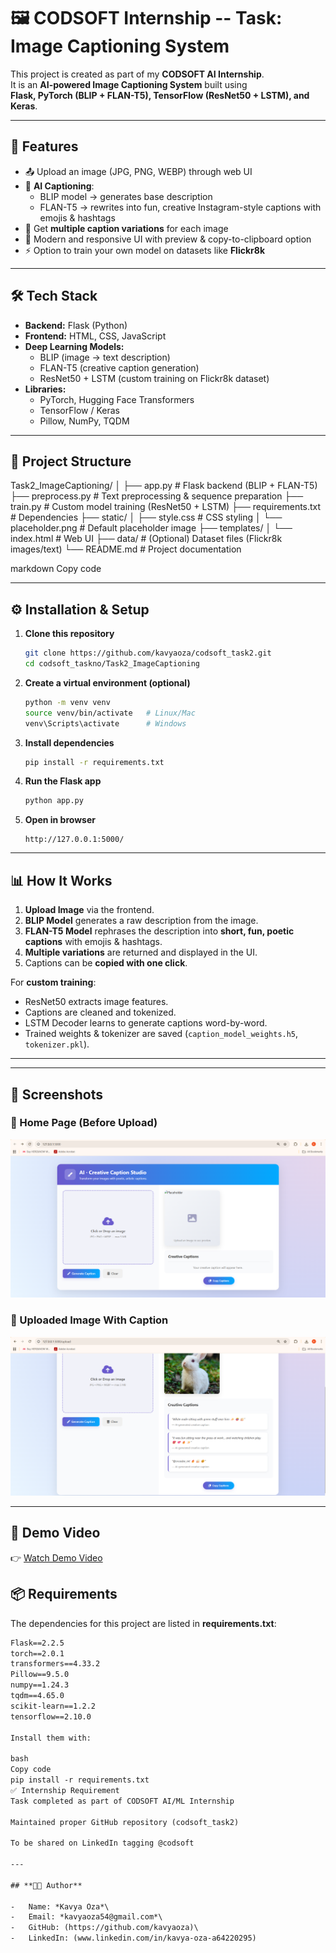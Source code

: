 # 🖼️ CODSOFT Internship -- Task: Image Captioning System

This project is created as part of my **CODSOFT AI Internship**.  
It is an **AI-powered Image Captioning System** built using  
**Flask, PyTorch (BLIP + FLAN-T5), TensorFlow (ResNet50 + LSTM), and Keras**.

---

## 🚀 Features

-   📤 Upload an image (JPG, PNG, WEBP) through web UI
-   🤖 **AI Captioning**:
    -   BLIP model → generates base description  
    -   FLAN-T5 → rewrites into fun, creative Instagram-style captions with emojis & hashtags
-   📝 Get **multiple caption variations** for each image
-   🎨 Modern and responsive UI with preview & copy-to-clipboard option
-   ⚡ Option to train your own model on datasets like **Flickr8k**

---

## 🛠️ Tech Stack

-   **Backend:** Flask (Python)  
-   **Frontend:** HTML, CSS, JavaScript  
-   **Deep Learning Models:**
    -   BLIP (image → text description)  
    -   FLAN-T5 (creative caption generation)  
    -   ResNet50 + LSTM (custom training on Flickr8k dataset)  
-   **Libraries:**  
    -   PyTorch, Hugging Face Transformers  
    -   TensorFlow / Keras  
    -   Pillow, NumPy, TQDM  

---

## 📂 Project Structure

Task2_ImageCaptioning/
│
├── app.py # Flask backend (BLIP + FLAN-T5)
├── preprocess.py # Text preprocessing & sequence preparation
├── train.py # Custom model training (ResNet50 + LSTM)
├── requirements.txt # Dependencies
├── static/
│ ├── style.css # CSS styling
│ └── placeholder.png # Default placeholder image
├── templates/
│ └── index.html # Web UI
├── data/ # (Optional) Dataset files (Flickr8k images/text)
└── README.md # Project documentation

markdown
Copy code

---

## ⚙️ Installation & Setup

1. **Clone this repository**

    ```bash
    git clone https://github.com/kavyaoza/codsoft_task2.git
    cd codsoft_taskno/Task2_ImageCaptioning
    ```

2. **Create a virtual environment (optional)**

    ```bash
    python -m venv venv
    source venv/bin/activate   # Linux/Mac
    venv\Scripts\activate      # Windows
    ```

3. **Install dependencies**

    ```bash
    pip install -r requirements.txt
    ```

4. **Run the Flask app**

    ```bash
    python app.py
    ```

5. **Open in browser**

    ```
    http://127.0.0.1:5000/
    ```

---

## 📊 How It Works

1. **Upload Image** via the frontend.  
2. **BLIP Model** generates a raw description from the image.  
3. **FLAN-T5 Model** rephrases the description into **short, fun, poetic captions** with emojis & hashtags.  
4. **Multiple variations** are returned and displayed in the UI.  
5. Captions can be **copied with one click**.  

For **custom training**:
- ResNet50 extracts image features.  
- Captions are cleaned and tokenized.  
- LSTM Decoder learns to generate captions word-by-word.  
- Trained weights & tokenizer are saved (`caption_model_weights.h5`, `tokenizer.pkl`).  

---
---
## 📸 Screenshots

### 🔹 Home Page (Before Upload)
![Home Page](assets/screenshot_home.png)

### 🔹 Uploaded Image With Caption
![Result Page](assets/screenshot_result.png)

---

## 🎥 Demo Video
👉 [Watch Demo Video]([https://www.linkedin.com](https://www.linkedin.com/posts/kavya-oza-a64220295_internship-ai-python-activity-7367153724504338432-RgNc?utm_source=share&utm_medium=member_desktop&rcm=ACoAAEdmz-wB9BJG6LYEIQ_YaQ39UdhoqyMOS6g))  


## 📦 Requirements

The dependencies for this project are listed in **requirements.txt**:

```txt
Flask==2.2.5
torch==2.0.1
transformers==4.33.2
Pillow==9.5.0
numpy==1.24.3
tqdm==4.65.0
scikit-learn==1.2.2
tensorflow==2.10.0

Install them with:

bash
Copy code
pip install -r requirements.txt
✅ Internship Requirement
Task completed as part of CODSOFT AI/ML Internship

Maintained proper GitHub repository (codsoft_task2)

To be shared on LinkedIn tagging @codsoft

---

## **👨‍💻 Author**

-   Name: *Kavya Oza*\
-   Email: *kavyaoza54@gmail.com*\
-   GitHub: (https://github.com/kavyaoza)\
-   LinkedIn: (www.linkedin.com/in/kavya-oza-a64220295)


